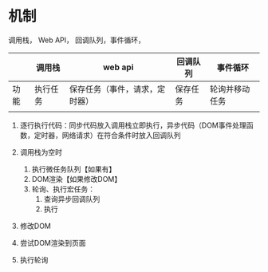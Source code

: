 # 机制
调用栈， Web API， 回调队列，事件循环，

|  | 调用栈 | web api | 回调队列 | 事件循环 |
| --- | --- | --- | --- | --- |
| 功能 | 执行任务 | 保存任务（事件，请求，定时器） | 保存任务 | 轮询并移动任务 |
|  |  |  |  |  |

1. 逐行执行代码：同步代码放入调用栈立即执行，异步代码（DOM事件处理函数，定时器，网络请求）在符合条件时放入回调队列
2. 调用栈为空时
	1. 执行微任务队列【如果有】
	2. DOM渲染【如果修改DOM】
	3. 轮询、执行宏任务：
		1. 查询异步回调队列
		2. 执行

1. 修改DOM
2. 尝试DOM渲染到页面
3. 执行轮询